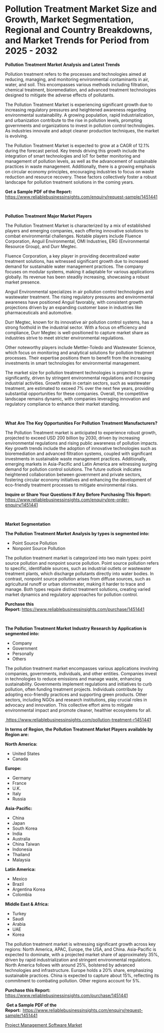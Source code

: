 <p><h1>Pollution Treatment Market Size and Growth, Market Segmentation, Regional and Country Breakdowns, and Market Trends for Period from 2025 -  2032</h1></p><p><strong>Pollution Treatment Market Analysis and Latest Trends</strong></p>
<p><p>Pollution treatment refers to the processes and technologies aimed at reducing, managing, and monitoring environmental contaminants in air, water, and soil. This encompasses various methods including filtration, chemical treatment, bioremediation, and advanced treatment technologies designed to mitigate the adverse effects of pollutants.</p><p>The Pollution Treatment Market is experiencing significant growth due to increasing regulatory pressures and heightened awareness regarding environmental sustainability. A growing population, rapid industrialization, and urbanization contribute to the rise in pollution levels, prompting governments and organizations to invest in pollution control technologies. As industries innovate and adopt cleaner production techniques, the market is evolving.</p><p>The Pollution Treatment Market is expected to grow at a CAGR of 12.1% during the forecast period. Key trends driving this growth include the integration of smart technologies and IoT for better monitoring and management of pollution levels, as well as the advancement of sustainable practices in waste management. Additionally, there is a growing emphasis on circular economy principles, encouraging industries to focus on waste reduction and resource recovery. These factors collectively foster a robust landscape for pollution treatment solutions in the coming years.</p></p>
<p><strong>Get a Sample PDF of the Report:&nbsp;</strong> <a href="https://www.reliablebusinessinsights.com/enquiry/request-sample/1451441?utm_campaign=2734&utm_medium=2&utm_source=Github&utm_content=ia&utm_term=09032025&utm_id=pollution-treatment">https://www.reliablebusinessinsights.com/enquiry/request-sample/1451441</a></p>
<p>&nbsp;</p>
<p><strong>Pollution Treatment Major Market Players</strong></p>
<p><p>The Pollution Treatment Market is characterized by a mix of established players and emerging companies, each offering innovative solutions to combat environmental challenges. Notable players include Fluence Corporation, Anguil Environmental, OMI Industries, ERG (Environmental Resource Group), and Durr Megtec.</p><p>Fluence Corporation, a key player in providing decentralized water treatment solutions, has witnessed significant growth due to increased demand for sustainable water management practices. The company focuses on modular systems, making it adaptable for various applications globally. Its revenue has been steadily increasing, showcasing a robust market presence.</p><p>Anguil Environmental specializes in air pollution control technologies and wastewater treatment. The rising regulatory pressures and environmental awareness have positioned Anguil favorably, with consistent growth projections driven by an expanding customer base in industries like pharmaceuticals and automotive. </p><p>Durr Megtec, known for its innovative air pollution control systems, has a strong foothold in the industrial sector. With a focus on efficiency and compliance, Durr Megtec is well-positioned to capture market share as industries strive to meet stricter environmental regulations.</p><p>Other noteworthy players include Mettler-Toledo and Wastewater Science, which focus on monitoring and analytical solutions for pollution treatment processes. Their expertise positions them to benefit from the increasing investments in smart technologies for environmental management.</p><p>The market size for pollution treatment technologies is projected to grow significantly, driven by stringent environmental regulations and increasing industrial activities. Growth rates in certain sectors, such as wastewater treatment, are estimated to exceed 7% over the next few years, providing substantial opportunities for these companies. Overall, the competitive landscape remains dynamic, with companies leveraging innovation and regulatory compliance to enhance their market standing.</p></p>
<p>&nbsp;</p>
<p><strong>What Are The Key Opportunities For Pollution Treatment Manufacturers?</strong></p>
<p><p>The Pollution Treatment market is anticipated to experience robust growth, projected to exceed USD 200 billion by 2030, driven by increasing environmental regulations and rising public awareness of pollution impacts. Key growth trends include the adoption of innovative technologies such as bioremediation and advanced filtration systems, coupled with significant investments in sustainable waste management practices. Additionally, emerging markets in Asia-Pacific and Latin America are witnessing surging demand for pollution control solutions. The future outlook indicates heightened collaboration between government and private sectors, fostering circular economy initiatives and enhancing the development of eco-friendly treatment processes to mitigate environmental risks.</p></p>
<p><strong>Inquire or Share Your Questions If Any Before Purchasing This Report:</strong> <a href="https://www.reliablebusinessinsights.com/enquiry/pre-order-enquiry/1451441?utm_campaign=2734&utm_medium=2&utm_source=Github&utm_content=ia&utm_term=09032025&utm_id=pollution-treatment">https://www.reliablebusinessinsights.com/enquiry/pre-order-enquiry/1451441</a></p>
<p>&nbsp;</p>
<p><strong>Market Segmentation</strong></p>
<p><strong>The Pollution Treatment Market Analysis by types is segmented into:</strong></p>
<p><ul><li>Point Source Pollution</li><li>Nonpoint Source Pollution</li></ul></p>
<p><p>The pollution treatment market is categorized into two main types: point source pollution and nonpoint source pollution. Point source pollution refers to specific, identifiable sources, such as industrial outlets or wastewater treatment plants, which discharge pollutants directly into water bodies. In contrast, nonpoint source pollution arises from diffuse sources, such as agricultural runoff or urban stormwater, making it harder to trace and manage. Both types require distinct treatment solutions, creating varied market dynamics and regulatory approaches for pollution control.</p></p>
<p><strong>Purchase this Report:&nbsp;</strong><a href="https://www.reliablebusinessinsights.com/purchase/1451441?utm_campaign=2734&utm_medium=2&utm_source=Github&utm_content=ia&utm_term=09032025&utm_id=pollution-treatment">https://www.reliablebusinessinsights.com/purchase/1451441</a></p>
<p>&nbsp;</p>
<p><strong>The Pollution Treatment Market Industry Research by Application is segmented into:</strong></p>
<p><ul><li>Company</li><li>Government</li><li>Personally</li><li>Others</li></ul></p>
<p><p>The pollution treatment market encompasses various applications involving companies, governments, individuals, and other entities. Companies invest in technologies to reduce emissions and manage waste, enhancing sustainability. Governments implement regulations and initiatives to curb pollution, often funding treatment projects. Individuals contribute by adopting eco-friendly practices and supporting green products. Other sectors, including NGOs and research institutions, play crucial roles in advocacy and innovation. This collective effort aims to mitigate environmental impact and promote cleaner, healthier ecosystems for all.</p></p>
<p><a href="https://www.reliablebusinessinsights.com/pollution-treatment-r1451441?utm_campaign=2734&utm_medium=2&utm_source=Github&utm_content=ia&utm_term=09032025&utm_id=pollution-treatment">&nbsp;https://www.reliablebusinessinsights.com/pollution-treatment-r1451441</a></p>
<p><strong>In terms of Region, the Pollution Treatment Market Players available by Region are:</strong></p>
<p>
    <p> <strong> North America: </strong>
        <ul>
            <li>United States</li>
            <li>Canada</li>
        </ul>
        </p> 
    <p> <strong> Europe: </strong>
        <ul>
            <li>Germany</li>
            <li>France</li>
            <li>U.K.</li>
            <li>Italy</li>
            <li>Russia</li>
        </ul>
        </p> 
    <p> <strong> Asia-Pacific: </strong>
        <ul>
            <li>China</li>
            <li>Japan</li>
            <li>South Korea</li>
            <li>India</li>
            <li>Australia</li>
            <li>China Taiwan</li>
            <li>Indonesia</li>
            <li>Thailand</li>
            <li>Malaysia</li>
        </ul>
        </p> 
    <p> <strong> Latin America: </strong>
        <ul>
            <li>Mexico</li>
            <li>Brazil</li>
            <li>Argentina Korea</li>
            <li>Colombia</li>
        </ul>
        </p> 
    <p> <strong> Middle East & Africa: </strong>
        <ul>
            <li>Turkey</li>
            <li>Saudi</li>
            <li>Arabia</li>
            <li>UAE</li>
            <li>Korea</li>
        </ul>
    </p>
    </p>
<p><p>The pollution treatment market is witnessing significant growth across key regions: North America, APAC, Europe, the USA, and China. Asia-Pacific is expected to dominate, with a projected market share of approximately 35%, driven by rapid industrialization and stringent environmental regulations. North America follows with around 25%, bolstered by advanced technologies and infrastructure. Europe holds a 20% share, emphasizing sustainable practices. China is expected to capture about 15%, reflecting its commitment to combating pollution. Other regions account for 5%.</p></p>
<p><strong>Purchase this Report: </strong><a href="https://www.reliablebusinessinsights.com/purchase/1451441?utm_campaign=2734&utm_medium=2&utm_source=Github&utm_content=ia&utm_term=09032025&utm_id=pollution-treatment">https://www.reliablebusinessinsights.com/purchase/1451441</a></p>
<p>&nbsp;<strong>Get a Sample PDF of the Report:&nbsp;&nbsp;</strong><a href="https://www.reliablebusinessinsights.com/enquiry/request-sample/1451441?utm_campaign=2734&utm_medium=2&utm_source=Github&utm_content=ia&utm_term=09032025&utm_id=pollution-treatment">https://www.reliablebusinessinsights.com/enquiry/request-sample/1451441</a></p>
<p><strong></strong></p>
<p><p><a href="https://github.com/jaquelynhasenaue8/Market-Research-Report-List-1/blob/main/project-management-software-market.md?utm_campaign=2734&utm_medium=2&utm_source=Github&utm_content=ia&utm_term=09032025&utm_id=pollution-treatment">Project Management Software Market</a></p></p>